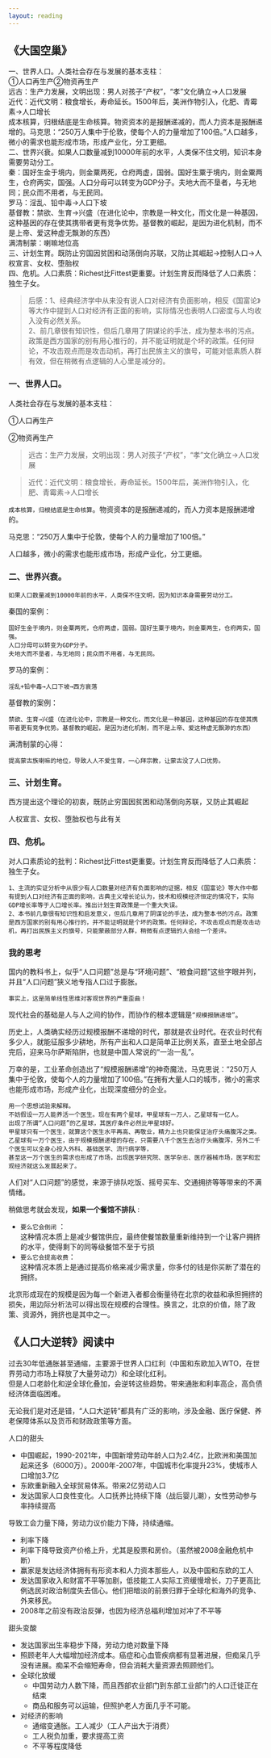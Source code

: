 ```yaml
---
layout: reading
---
```


## 《大国空巢》
一、世界人口。人类社会存在与发展的基本支柱：  
①人口再生产②物资再生产  
远古：生产力发展，文明出现：男人对孩子“产权”，“孝”文化确立→人口发展  
近代：近代文明：粮食增长，寿命延长。1500年后，美洲作物引入，化肥、青霉素→人口增长  
成本核算，归根结底是生命核算。物资资本的是报酬递减的，而人力资本是报酬递增的。马克思：“250万人集中于伦敦，使每个人的力量增加了100倍。”人口越多，微小的需求也能形成市场，形成产业化，分工更细。  
二、世界兴衰。如果人口数量减到10000年前的水平，人类保不住文明，知识本身需要劳动分工。  
秦：国好生金于境内，则金粟两死，仓府两虚，国弱。国好生粟于境内，则金粟两生，仓府两实，国强。人口分母可以转变为GDP分子。夫地大而不垦者，与无地同；民众而不用者，与无民同。  
罗马：淫乱、铅中毒→人口下坡  
基督教：禁欲、生育→兴盛（在进化论中，宗教是一种文化，而文化是一种基因，这种基因的存在使其携带者更有竞争优势。基督教的崛起，是因为进化机制，而不是上帝、爱这种虚无飘渺的东西）  
满清制蒙：喇嘛地位高  
三、计划生育。既防止穷国因贫困和动荡倒向苏联，又防止其崛起→控制人口→人权宣言、女权、堕胎权  
四、危机。人口素质：Richest比Fittest更重要。计划生育反而降低了人口素质：独生子女。  

>后感：1、经典经济学中从来没有说人口对经济有负面影响，相反《国富论》等大作中提到人口对经济有正面的影响，实际情况也表明人口密度与人均收入没有必然关系。  
2、前几章很有知识性，但后几章用了阴谋论的手法，成为整本书的污点。政策是西方国家的别有用心推行的，并不能证明就是个坏的政策。任何辩论，不攻击观点而是攻击动机，再打出民族主义的旗号，可能对低素质人群有效，但在稍微有点逻辑的人心里是减分的。  




### 一、世界人口。

人类社会存在与发展的基本支柱：

①人口再生产

②物资再生产

>远古：生产力发展，文明出现：男人对孩子“产权”，“孝”文化确立→人口发展

>近代：近代文明：粮食增长，寿命延长。1500年后，美洲作物引入，化肥、青霉素→人口增长

`成本核算，归根结底是生命核算`。物资资本的是报酬递减的，而人力资本是报酬递增的。  

马克思：“250万人集中于伦敦，使每个人的力量增加了100倍。”  

人口越多，微小的需求也能形成市场，形成产业化，分工更细。

### 二、世界兴衰。

`如果人口数量减到10000年前的水平，人类保不住文明，因为知识本身需要劳动分工。`

秦国的案例：

```
国好生金于境内，则金粟两死，仓府两虚，国弱。国好生粟于境内，则金粟两生，仓府两实，国强。
人口分母可以转变为GDP分子。
夫地大而不垦者，与无地同；民众而不用者，与无民同。
```

罗马的案例：

```
淫乱+铅中毒→人口下坡→西方衰落
```

基督教的案例：

```
禁欲、生育→兴盛（在进化论中，宗教是一种文化，而文化是一种基因，这种基因的存在使其携带者更有竞争优势。基督教的崛起，是因为进化机制，而不是上帝、爱这种虚无飘渺的东西）
```

满清制蒙的心得：

```
提高蒙古族喇嘛的地位，导致人人不爱生育，一心拜宗教，让蒙古没了人口优势。
```

### 三、计划生育。

西方提出这个理论的初衷，既防止穷国因贫困和动荡倒向苏联，又防止其崛起

人权宣言、女权、堕胎权也与此有关

### 四、危机。

对人口素质论的批判：Richest比Fittest更重要。计划生育反而降低了人口素质：独生子女。

```
1、主流的实证分析中从很少有人口数量对经济有负面影响的证据，相反《国富论》等大作中都有提到人口对经济有正面的影响，古典主义增长论认为，技术和规模经济恒定的情况下，实际GDP增长率等于人口增长率。推出计划生育政策是一个重大失误。
2、本书前几章很有知识性和启发意义，但后几章用了阴谋论的手法，成为整本书的污点。政策是西方国家的别有用心推行的，并不能证明就是个坏的政策。任何辩论，不攻击观点而是攻击动机，再打出民族主义的旗号，只能蒙蔽部分人群，稍微有点逻辑的人会给一个差评。
```


### 我的思考

国内的教科书上，似乎“人口问题”总是与“环境问题”、“粮食问题”这些字眼并列，并且“人口问题”狭义地专指人口过于膨胀。

`事实上，这是简单线性思维对客观世界的严重歪曲！`

现代社会的基础是人与人之间的协作，而协作的根本逻辑是`“规模报酬递增”`。

历史上，人类确实经历过规模报酬不递增的时代，那就是农业时代。在农业时代有多少人，就能征服多少耕地，所有产出和人口是简单正比例关系，直至土地全部占完后，迎来马尔萨斯陷阱，也就是中国人常说的“一治一乱”。

万幸的是，工业革命创造出了“规模报酬递增”的神奇魔法，马克思说：“250万人集中于伦敦，使每个人的力量增加了100倍。”在拥有大量人口的城市，微小的需求也能形成市场，形成产业化，出现深度细分的企业。

```
用一个思想试验来解释。
不妨假设一万人能养活一个医生。现在有两个星球，甲星球有一万人，乙星球有一亿人。
出现了所谓“人口问题”的乙星球，其医疗条件必然比甲星球好。
甲星球只有一个医生，就算这个医生水平再高、再敬业，精力上也只能保证治疗头痛腹泻之类。
乙星球有一万个医生，由于规模报酬递增的存在，只需要八千个医生去治疗头痛腹泻，另外二千个医生可以全身心投入外科、基础医学、流行病学等，
甚至这一万个医生的需求也形成了市场，出现医学研究院、医学杂志、医疗器械市场，医学和宏观经济就这么发展起来了。
```



人们对“人口问题”的感觉，来源于排队吃饭、摇号买车、交通拥挤等等带来的不满情绪。

稍做思考就会发现，**如果一个餐馆不排队** :  

- `要么它会倒闭` ：  
这种情况本质上是减少餐馆供应，最终使餐馆数量重新维持到一个让客户拥挤的水平，使得剩下的同等级餐馆不至于亏损
- `要么它会提高收费`：  
这种情况本质上是通过提高价格来减少需求量，你多付的钱是你买断了潜在的拥挤。

北京形成现在的规模是因为每一个新进入者都会衡量待在北京的收益和承担拥挤的损失，用边际分析法可以得出现在规模的合理性。换言之，北京的价值，除了政策、资源外，拥挤也是其中之一。



## 《人口大逆转》阅读中

过去30年低通胀甚至通缩，主要源于世界人口红利（中国和东欧加入WTO，在世界劳动力市场上释放了大量劳动力）和全球化红利。  
但是人口老龄化和逆全球化叠加，会逆转这些趋势。带来通胀和利率高企，高负债经济体面临困难。  

无论我们是对还是错，“人口大逆转”都具有广泛的影响，涉及金融、医疗保健、养老保障体系以及货币和财政政策等方面。


人口的甜头
- 中国崛起，1990-2021年，中国新增劳动年龄人口为2.4亿，比欧洲和美国加起来还多（6000万）。2000年-2007年，中国城市化率提升23%，使城市人口增加3.7亿
- 东欧重新融入全球贸易体系。带来2亿劳动人口
- 发达国家人口良性变化。人口抚养比持续下降（战后婴儿潮），女性劳动参与率持续提高

导致工会力量下降，劳动力议价能力下降，持续通缩。
- 利率下降
- 利率下降导致资产价格上升，尤其是股票和房价。（虽然被2008金融危机中断）
- 赢家是发达经济体拥有有形资本和人力资本那些人，以及中国和东欧的工人
- 发达国家收入和财富不平等加剧，低技能工人实际工资缓慢增长，刀子更高比例选民对政治制度失去信心。他们把暗淡的前景归罪于全球化和海外的竞争、外来移民。
- 2008年之前没有政治反弹，也因为经济总福利增加对冲了不平等

甜头变酸
- 发达国家出生率稳步下降，劳动力绝对数量下降
- 照顾老年人大幅增加经济成本。癌症和心血管疾病都有显著进展，但痴呆几乎没有进展。痴呆不会缩短寿命，但会消耗大量资源去照顾他们。
- 全球化放缓
    - 中国劳动力人数下降，而且西部农业部门到东部工业部门的人口迁徙正在结束
    - 商品和服务可以运输，但照护老人方面几乎不可能。
- 对经济的影响
    - 通缩变通胀。工人减少（工人产出大于消费）
    - 工人税负加重，要求提高工资
    - 不平等程度降低